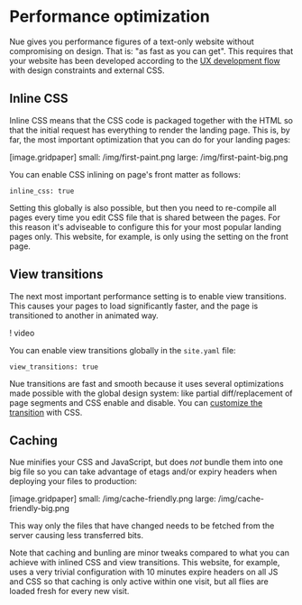 
# Performance optimization
Nue gives you performance figures of a text-only website without compromising on design. That is: "as fast as you can get". This requires that your website has been developed according to the [UX development flow](ux-development.html) with design constraints and external CSS.


## Inline CSS
Inline CSS means that the CSS code is packaged together with the HTML so that the initial request has everything to render the landing page. This is, by far, the most important optimization that you can do for your landing pages:

[image.gridpaper]
  small: /img/first-paint.png
  large: /img/first-paint-big.png

You can enable CSS inlining on page's front matter as follows:

```
inline_css: true
```

Setting this globally is also possible, but then you need to re-compile all pages every time you edit CSS file that is shared between the pages. For this reason it's adviseable to configure this for your most popular landing pages only. This website, for example, is only using the setting on the front page.


## View transitions
The next most important performance setting is to enable view transitions.
This causes your pages to load significantly faster, and the page is transitioned to another in animated way.

! video

You can enable view transitions globally in the `site.yaml` file:

```
view_transitions: true
```

Nue transitions are fast and smooth because it uses several optimizations made possible with the global design system: like partial diff/replacement of page segments and CSS enable and disable. You can [customize the transition](motion.html#view-transitions) with CSS.


## Caching
Nue minifies your CSS and JavaScript, but does *not* bundle them into one big file so you can take advantage of etags and/or expiry headers when deploying your files to production:

[image.gridpaper]
  small: /img/cache-friendly.png
  large: /img/cache-friendly-big.png

This way only the files that have changed needs to be fetched from the server causing less transferred bits.

Note that caching and bunling are minor tweaks compared to what you can achieve with inlined CSS and view transitions. This website, for example, uses a very trivial configuration with 10 minutes expire headers on all JS and CSS so that caching is only active within one visit, but all flies are loaded fresh for every new visit.


